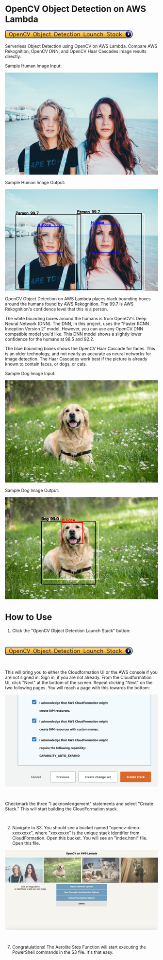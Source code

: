 # OpenCV Object Detection on AWS Lambda

[![OpenCV Object Detection Launch Stack](read-me-images/OpenCVObjectDetectionLaunchStack.png)](https://console.aws.amazon.com/cloudformation/home?region=us-east-1#/stacks/new?stackName=OpenCVObjectDetectionStack&templateURL=https://opencv-source.s3.amazonaws.com/template.yaml)

Serverless Object Detection using OpenCV on AWS Lambda. Compare AWS Rekognition, OpenCV DNN, and OpenCV Haar Cascades image results directly. 

Sample Human Image Input:

![Two women](/read-me-images/FaceInput.jpg?raw=true)

Sample Human Image Output:

![Two women with bounding boxes](/read-me-images/FaceOutput.jpg?raw=true)

OpenCV Object Detection on AWS Lambda places black bounding boxes around the humans found by AWS Rekognition. The 99.7 is AWS Rekognition's confidence level that this is a person. 

The white bounding boxes around the humans is from OpenCV's Deep Neural Network (DNN). The DNN, in this project, uses the "Faster RCNN Inception Version 2" model. However, you can use any OpenCV DNN compatible model you'd like. This DNN model shows a slightly lower confidence for the humans at 98.5 and 92.2.

The blue bounding boxes shows the OpenCV Haar Cascade for faces. This is an older technology, and not nearly as accurate as neural networks for image detection. The Haar Cascades work best if the picture is already known to contain faces, or dogs, or cats. 

Sample Dog Image Input:

![Dog with bounding boxes](/read-me-images/DogInput.jpg?raw=true)

Sample Dog Image Output:

![Dog with bounding boxes](/read-me-images/DogOutput.jpg?raw=true)

# How to Use

1. Click the "OpenCV Object Detection Launch Stack" button:

&nbsp;

[![OpenCV Object Detection Launch Stack](read-me-images/OpenCVObjectDetectionLaunchStack.png)](https://console.aws.amazon.com/cloudformation/home?region=us-east-1#/stacks/new?stackName=OpenCVObjectDetectionStack&templateURL=https://opencv-source.s3.amazonaws.com/template.yaml)

&nbsp;

This will bring you to either the Cloudformation UI or the AWS console if you are not signed in. Sign in, if you are not already. From the Cloudformation UI, click "Next" at the bottom of the screen. Repeat clicking "Next" on the two following pages. You will reach a page with this towards the bottom:

![CloudFormation Shot](/read-me-images/CloudFormationShot.png?raw=true)

&nbsp;

Checkmark the three "I acknowledgement" statements and select "Create Stack." This will start building the CloudFormation stack.

&nbsp;

2) Navigate to S3. You should see a bucket named "opencv-demo-xxxxxxxx", where "xxxxxxxx" is the unique stack identifier from CloudFormation. Open this bucket. You will see an "index.html" file. Open this file.

![OpenCV Object Detection Screen Shot](read-me-images/OpenCVScreenShot.png?raw=true)

&nbsp;


7) Congratulations! The Aerolite Step Function will start executing the PowerShell commands in the S3 file. It's that easy.

&nbsp;

